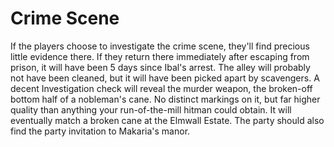 # Crime Scene
If the players choose to investigate the crime scene, they'll find precious little evidence there. If they return there immediately after escaping from prison, it will have been 5 days since Ibal's arrest. The alley will probably not have been cleaned, but it will have been picked apart by scavengers. A decent Investigation check will reveal the murder weapon, the broken-off bottom half of a nobleman's cane. No distinct markings on it, but far higher quality than anything your run-of-the-mill hitman could obtain. It will eventually match a broken cane at the Elmwall Estate. The party should also find the party invitation to Makaria's manor.
